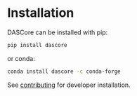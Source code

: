 # Installation

DASCore can be installed with pip:

<!--pytest-codeblocks:skip-->
```bash
pip install dascore
```

or conda:

<!--pytest-codeblocks:skip-->
```bash
conda install dascore -c conda-forge
```

See [contributing](contributing.md) for developer installation.
